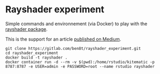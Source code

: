 # Rayshader experiment

Simple commands and environnement (via Docker) to play with the [rayshader package](https://github.com/tylermorganwall/rayshader).

This is the support for an article [published on Medium](https://medium.com/@benoit.pimpaud/rayshader-experiment-e58f09eb91d). 

```
git clone https://gitlab.com/ben8t/rayshader_experiment.git
cd rayshader_experiment
docker build -t rayshader .
docker container run -d --rm -v $(pwd):/home/rstudio/kitematic -p 8787:8787 -e USER=admin -e PASSWORD=root --name rstudio rayshader
```